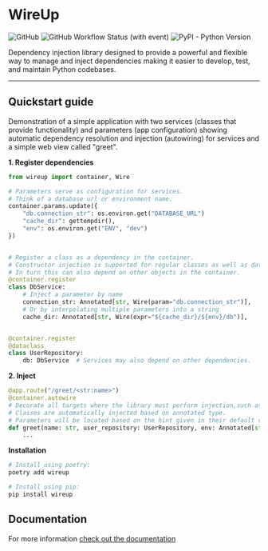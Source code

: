 # WireUp

![GitHub](https://img.shields.io/github/license/maldoinc/wireup?style=for-the-badge)
![GitHub Workflow Status (with event)](https://img.shields.io/github/actions/workflow/status/maldoinc/wireup/run_all.yml?style=for-the-badge)
![PyPI - Python Version](https://img.shields.io/pypi/pyversions/wireup?style=for-the-badge)

Dependency injection library designed to provide a powerful and flexible way to manage and inject 
dependencies making it easier to develop, test, and maintain Python codebases.

---
## Quickstart guide

Demonstration of a simple application with two services (classes that provide functionality)
and parameters (app configuration) showing automatic dependency resolution and injection (autowiring) 
for services and a simple web view called "greet".

**1. Register dependencies**

```python
from wireup import container, Wire

# Parameters serve as configuration for services. 
# Think of a database url or environment name.
container.params.update({
    "db.connection_str": os.environ.get("DATABASE_URL") 
    "cache_dir": gettempdir(),
    "env": os.environ.get("ENV", "dev")
})


# Register a class as a dependency in the container.
# Constructor injection is supported for regular classes as well as dataclasses.
# In turn this can also depend on other objects in the container.
@container.register
class DbService:
    # Inject a parameter by name
    connection_str: Annotated[str, Wire(param="db.connection_str")],
    # Or by interpolating multiple parameters into a string
    cache_dir: Annotated[str, Wire(expr="${cache_dir}/${env}/db")],


@container.register
@dataclass
class UserRepository:
    db: DbService  # Services may also depend on other dependencies.
```

**2. Inject**

```python
@app.route("/greet/<str:name>")
@container.autowire
# Decorate all targets where the library must perform injection,such as views in a web app.
# Classes are automatically injected based on annotated type. 
# Parameters will be located based on the hint given in their default value.
def greet(name: str, user_repository: UserRepository, env: Annotated[str, Wire(param="env")]):  
    ...
```

**Installation**

```bash
# Install using poetry:
poetry add wireup

# Install using pip:
pip install wireup
```

## Documentation

For more information [check out the documentation](https://maldoinc.github.io/wireup/0.2.0)
